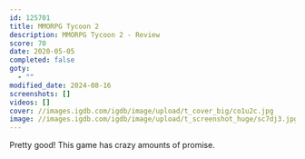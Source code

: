 ```yaml
---
id: 125701
title: MMORPG Tycoon 2
description: MMORPG Tycoon 2 - Review
score: 70
date: 2020-05-05
completed: false
goty:
  - ""
modified_date: 2024-08-16
screenshots: []
videos: []
cover: //images.igdb.com/igdb/image/upload/t_cover_big/co1u2c.jpg
image: //images.igdb.com/igdb/image/upload/t_screenshot_huge/sc7dj3.jpg
---
```

Pretty good! This game has crazy amounts of promise.